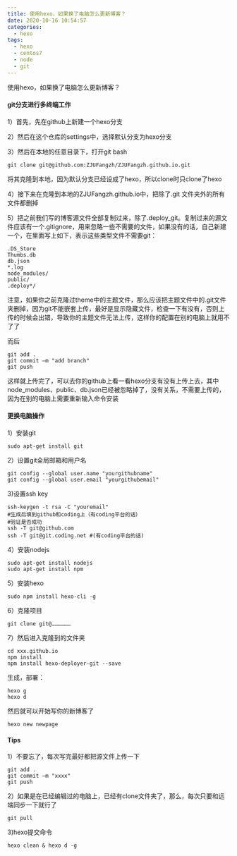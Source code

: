 ```yaml
---
title: 使用hexo，如果换了电脑怎么更新博客？
date: 2020-10-16 10:54:57
categories:
  - hexo
tags:
  - hexo
  - centos7
  - node
  - git
---
```


使用hexo，如果换了电脑怎么更新博客？
<!--more-->

#### git分支进行多终端工作
1）首先，先在github上新建一个hexo分支

2）然后在这个仓库的settings中，选择默认分支为hexo分支

3）然后在本地的任意目录下，打开git bash
```
git clone git@github.com:ZJUFangzh/ZJUFangzh.github.io.git
```
将其克隆到本地，因为默认分支已经设成了hexo，所以clone时只clone了hexo

4）接下来在克隆到本地的ZJUFangzh.github.io中，把除了.git 文件夹外的所有文件都删掉

5）把之前我们写的博客源文件全部复制过来，除了.deploy_git。复制过来的源文件应该有一个.gitignore，用来忽略一些不需要的文件，如果没有的话，自己新建一个，在里面写上如下，表示这些类型文件不需要git：
```
.DS_Store
Thumbs.db
db.json
*.log
node_modules/
public/
.deploy*/
```
注意，如果你之前克隆过theme中的主题文件，那么应该把主题文件中的.git文件夹删掉，因为git不能嵌套上传，最好是显示隐藏文件，检查一下有没有，否则上传的时候会出错，导致你的主题文件无法上传，这样你的配置在别的电脑上就用不了了

而后
```
git add .
git commit –m "add branch"
git push
```
这样就上传完了，可以去你的github上看一看hexo分支有没有上传上去，其中node_modules、public、db.json已经被忽略掉了，没有关系，不需要上传的，因为在别的电脑上需要重新输入命令安装



#### 更换电脑操作
1）安装git
```
sudo apt-get install git
```

2）设置git全局邮箱和用户名
```
git config --global user.name "yourgithubname"
git config --global user.email "yourgithubemail"
```

3)设置ssh key
```
ssh-keygen -t rsa -C "youremail"
#生成后填到github和coding上（有coding平台的话）
#验证是否成功
ssh -T git@github.com
ssh -T git@git.coding.net #(有coding平台的话)
```

4）安装nodejs
```
sudo apt-get install nodejs
sudo apt-get install npm
```

5）安装hexo
```
sudo npm install hexo-cli -g
```

6）克隆项目
```
git clone git@………………
```

7）然后进入克隆到的文件夹
```
cd xxx.github.io
npm install
npm install hexo-deployer-git --save
```
生成，部署：
```
hexo g
hexo d
```
然后就可以开始写你的新博客了
```
hexo new newpage
```

#### Tips
1）不要忘了，每次写完最好都把源文件上传一下
```
git add .
git commit –m "xxxx"
git push
```

2）如果是在已经编辑过的电脑上，已经有clone文件夹了，那么，每次只要和远端同步一下就行了
```
git pull
```

3)hexo提交命令
```
hexo clean & hexo d -g
```

